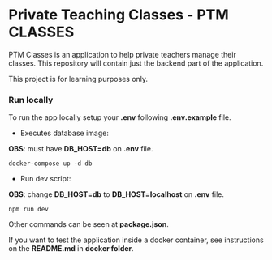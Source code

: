 # Private Teaching Classes - PTM CLASSES

PTM Classes is an application to help private teachers manage their classes. This repository will contain just the backend part of the application.

This project is for learning purposes only.

### Run locally

To run the app locally setup your **.env** following **.env.example** file. 

- Executes database image:

**OBS**: must have **DB_HOST=db** on **.env** file.

```
docker-compose up -d db
```

- Run dev script:

**OBS**: change **DB_HOST=db** to **DB_HOST=localhost** on **.env** file.

```
npm run dev
```

Other commands can be seen at **package.json**.

If you want to test the application inside a docker container, see instructions on the **README.md** in **docker folder**.
